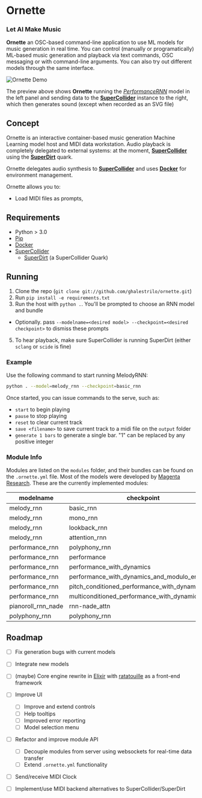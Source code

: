 # Ornette
### Let AI Make Music

**Ornette** an OSC-based command-line application to use ML models for music generation in real time.
You can control (manually or programatically) ML-based music generation and playback via text commands, OSC messaging or with command-line arguments. You can also try out different models through the same interface.

![Ornette Demo](./media/ornette-demo.gif)

The preview above shows **Ornette** running the [*PerformanceRNN*][url-performance-rnn] model in the left panel and sending data to the [**SuperCollider**][url-sc] instance to the right, which then generates sound (except when recorded as an SVG file)

## Concept

Ornette is an interactive container-based music generation Machine Learning model host and MIDI data workstation. Audio playback is completely delegated to external systems: at the moment, [**SuperCollider**][url-sc] using the [**SuperDirt**][url-sd] quark.

Ornette delegates audio synthesis to [**SuperCollider**][url-sc] and uses [**Docker**][url-docker] for environment management.

Ornette allows you to:
- Load MIDI files as prompts, 

## Requirements

- Python > 3.0
- [Pip][url-pip]
- [Docker][url-docker]
- [SuperCollider][url-sc]
  - [SuperDirt][url-sd] (a SuperCollider Quark)

## Running

1. Clone the repo (`git clone git://github.com/ghalestrilo/ornette.git`)
2. Run `pip install -e requirements.txt`
3. Run the host with `python .`. You'll be prompted to choose an RNN model and bundle
  - Optionally. pass `--modelname=<desired model> --checkpoint=<desired checkpoint>` to dismiss these prompts
5. To hear playback, make sure SuperCollider is running SuperDirt (either `sclang` or `scide` is fine)

### Example

Use the following command to start running MelodyRNN:

```bash
python . --model=melody_rnn --checkpoint=basic_rnn
```

Once started, you can issue commands to the serve, such as:

- `start` to begin playing
- `pause` to stop playing
- `reset` to clear current track
- `save <filename>` to save current track to a midi file on the `output` folder
- `generate 1 bars` to generate a single bar. "1" can be replaced by any positive integer


### Module Info

Modules are listed on the `modules` folder, and their bundles can be found on the `.ornette.yml` file. Most of the models were developed by [Magenta Research](https://github.com/magenta/magenta/tree/master/magenta/models). These are the currently implemented modules:


| modelname          | checkpoint                                    |
| ------------------ | --------------------------------------------- |
| melody_rnn         | basic_rnn                                     |
| melody_rnn         | mono_rnn                                      |
| melody_rnn         | lookback_rnn                                  |
| melody_rnn         | attention_rnn                                 |
| performance_rnn    | polyphony_rnn                                 |
| performance_rnn    | performance                                   |
| performance_rnn    | performance_with_dynamics                     |
| performance_rnn    | performance_with_dynamics_and_modulo_encoding |
| performance_rnn    | pitch_conditioned_performance_with_dynamics   |
| performance_rnn    | multiconditioned_performance_with_dynamics    |
| pianoroll_rnn_nade | rnn-nade_attn                                 |
| polyphony_rnn      | polyphony_rnn                                 |


## Roadmap

  - [ ] Fix generation bugs with current models
  - [ ] Integrate new models
  - [ ] (maybe) Core engine rewrite in [Elixir][url-ex] with [ratatouille][url-rat] as a front-end framework
  - [ ] Improve UI
    - [ ] Improve and extend controls
    - [ ] Help tooltips
    - [ ] Improved error reporting
    - [ ] Model selection menu
  - [ ] Refactor and improve module API
    - [ ] Decouple modules from server using websockets for real-time data transfer
    - [ ] Extend `.ornette.yml` functionality
  - [ ] Send/receive MIDI Clock
  - [ ] Implement/use MIDI backend alternatives to SuperCollider/SuperDirt



[url-ex]:https://elixir-lang.org/
[url-rat]:https://hexdocs.pm/ratatouille/readme.html
[url-sc]:https://github.com/supercollider/supercollider
[url-pip]:https://pypi.org/project/pip/
[url-sd]:https://github.com/musikinformatik/SuperDirt
[url-docker]:https://www.docker.com/
[url-performance-rnn]:https://magenta.tensorflow.org/performance-rnn
